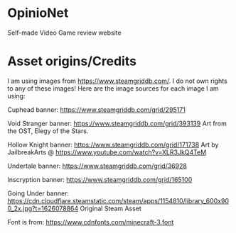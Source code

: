 # OpinioNet
Self-made Video Game review website

# Asset origins/Credits
I am using images from https://www.steamgriddb.com/. I do not own rights to
any of these images! Here are the image sources for each image I am using:

Cuphead banner: https://www.steamgriddb.com/grid/295171

Void Stranger banner: https://www.steamgriddb.com/grid/393139
Art from the OST, Elegy of the Stars.

Hollow Knight banner: https://www.steamgriddb.com/grid/171738
Art by JailbreakArts @ https://www.youtube.com/watch?v=XLR3JkQ4TeM

Undertale banner: https://www.steamgriddb.com/grid/36928

Inscryption banner: https://www.steamgriddb.com/grid/165100

Going Under banner: https://cdn.cloudflare.steamstatic.com/steam/apps/1154810/library_600x900_2x.jpg?t=1626078864
Original Steam Asset

Font is from:
https://www.cdnfonts.com/minecraft-3.font
